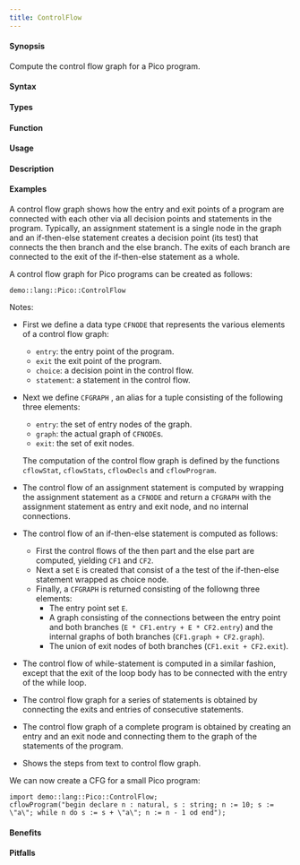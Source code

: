 ```yaml
---
title: ControlFlow
---
```


#### Synopsis

Compute the control flow graph for a Pico program.

#### Syntax

#### Types

#### Function
       
#### Usage

#### Description

#### Examples

A control flow graph shows how the entry and exit points of a program are connected with each other via all
decision points and statements in the program. Typically, an assignment statement is a single node in the graph
and an if-then-else statement creates a decision point (its test) that connects the then branch and the else branch.
The exits of each branch are connected to the exit of the if-then-else statement as a whole.

A control flow graph for Pico programs can be created as follows:
```rascal-include
demo::lang::Pico::ControlFlow
```

                
Notes:

* First we define a data type `CFNODE` that represents the various elements of a control flow graph:
    *  `entry`: the entry point of the program.
    *  `exit` the exit point of the program.
    *  `choice`: a decision point in the control flow.
    *  `statement`: a statement in the control flow.

* Next we define `CFGRAPH` , an alias for a tuple consisting of the following three elements:
    *  `entry`: the set of entry nodes of the graph.
    *  `graph`: the actual graph of `CFNODE`s.
    *  `exit`: the set of exit nodes.

   The computation of the control flow graph is defined by the functions 
  `cflowStat`, `cflowStats`, `cflowDecls` and `cflowProgram`.

* The control flow of an assignment statement is computed by wrapping
    the assignment statement as a `CFNODE` and return a `CFGRAPH` with the assignment
    statement as entry and exit node, and no internal connections.

* The control flow of an if-then-else statement is computed as follows:
    *  First the control flows of the then part and the else part are computed,
        yielding `CF1` and `CF2`.
    *  Next a set `E` is created that consist of a the test of the if-then-else statement
        wrapped as choice node.
    *  Finally, a `CFGRAPH` is returned consisting of the followng three elements:
        *  The entry point set `E`.
        *  A graph consisting of the connections between the entry point and both
             branches (`E * CF1.entry + E * CF2.entry`) and the internal graphs of both branches
             (`CF1.graph + CF2.graph`).
        *  The union of exit nodes of both branches (`CF1.exit + CF2.exit`).

* The control flow of  while-statement is computed in a similar fashion,
    except that the exit of the loop body has to be connected with the entry
    of the while loop.

* The control flow graph for a series of statements is obtained by connecting
    the exits and entries of consecutive statements.

* The control flow graph of a complete program is obtained by
    creating an entry and an exit node and connecting them to the graph of
    the statements of the program.

* Shows the steps from text to control flow graph.

We can now create a CFG for a small Pico program:
```rascal-shell
import demo::lang::Pico::ControlFlow;
cflowProgram("begin declare n : natural, s : string; n := 10; s := \"a\"; while n do s := s + \"a\"; n := n - 1 od end");
```

#### Benefits

#### Pitfalls

